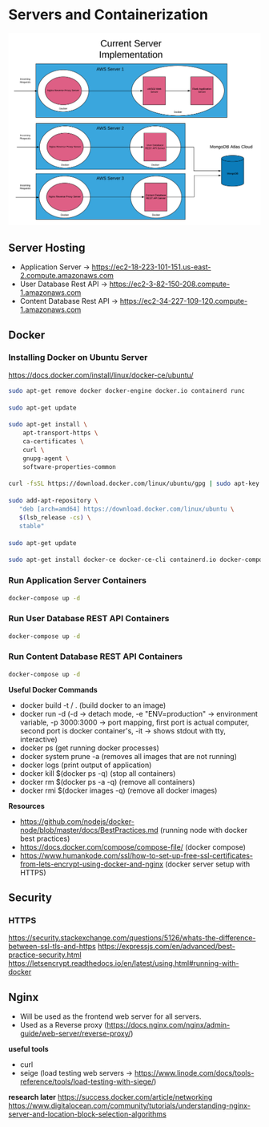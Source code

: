 # Servers and Containerization

![Server Architecture](images/server-architecture-diagram.png)

## Server Hosting

- Application Server -> https://ec2-18-223-101-151.us-east-2.compute.amazonaws.com
- User Database Rest API -> https://ec2-3-82-150-208.compute-1.amazonaws.com
- Content Database Rest API -> https://ec2-34-227-109-120.compute-1.amazonaws.com

## Docker 

### Installing Docker on Ubuntu Server
https://docs.docker.com/install/linux/docker-ce/ubuntu/

```bash
sudo apt-get remove docker docker-engine docker.io containerd runc

sudo apt-get update

sudo apt-get install \
    apt-transport-https \
    ca-certificates \
    curl \
    gnupg-agent \
    software-properties-common

curl -fsSL https://download.docker.com/linux/ubuntu/gpg | sudo apt-key add -

sudo add-apt-repository \
   "deb [arch=amd64] https://download.docker.com/linux/ubuntu \
   $(lsb_release -cs) \
   stable"

sudo apt-get update

sudo apt-get install docker-ce docker-ce-cli containerd.io docker-compose

```

### Run Application Server Containers

```bash
docker-compose up -d
```

### Run User Database REST API Containers

```bash
docker-compose up -d
```

### Run Content Database REST API Containers

```bash
docker-compose up -d
```

**Useful Docker Commands**
- docker build -t <username>/<project-name> . (build docker to an image)
- docker run -d (-d -> detach mode, -e "ENV=production" -> environment variable, -p 3000:3000 -> port mapping, first port is actual computer, second port is docker container's, -it -> shows stdout with tty, interactive)
- docker ps (get running docker processes)
- docker system prune -a (removes all images that are not running)
- docker logs <container id> (print output of application)
- docker kill $(docker ps -q) (stop all containers)
- docker rm $(docker ps -a -q) (remove all containers)
- docker rmi $(docker images -q) (remove all docker images)

**Resources**

- https://github.com/nodejs/docker-node/blob/master/docs/BestPractices.md (running node with docker best practices)
- https://docs.docker.com/compose/compose-file/ (docker compose)
- https://www.humankode.com/ssl/how-to-set-up-free-ssl-certificates-from-lets-encrypt-using-docker-and-nginx (docker server setup with HTTPS)


## Security

### HTTPS

https://security.stackexchange.com/questions/5126/whats-the-difference-between-ssl-tls-and-https
https://expressjs.com/en/advanced/best-practice-security.html
https://letsencrypt.readthedocs.io/en/latest/using.html#running-with-docker

## Nginx

- Will be used as the frontend web server for all servers.
- Used as a Reverse proxy (https://docs.nginx.com/nginx/admin-guide/web-server/reverse-proxy/)


**useful tools**
- curl
- seige (load testing web servers -> https://www.linode.com/docs/tools-reference/tools/load-testing-with-siege/) 


**research later**
https://success.docker.com/article/networking
https://www.digitalocean.com/community/tutorials/understanding-nginx-server-and-location-block-selection-algorithms





